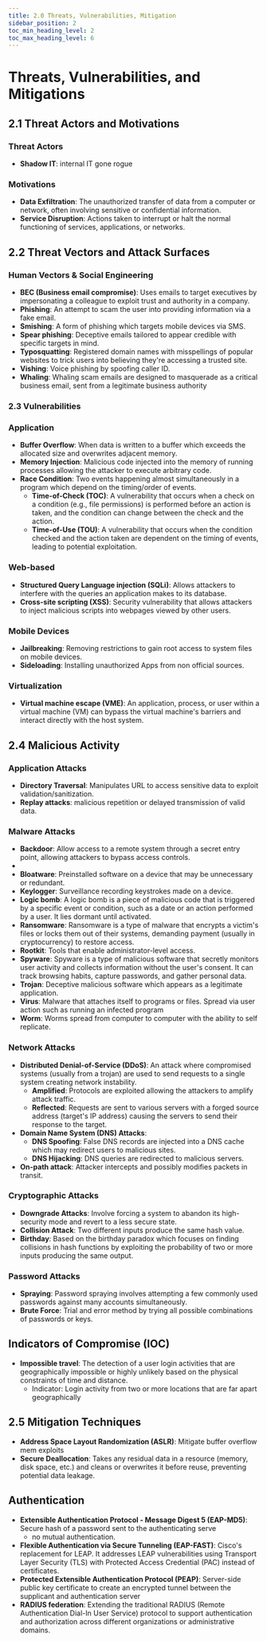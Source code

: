 ```yaml
---
title: 2.0 Threats, Vulnerabilities, Mitigation
sidebar_position: 2
toc_min_heading_level: 2
toc_max_heading_level: 6
---
```


# Threats, Vulnerabilities, and Mitigations

## 2.1 Threat Actors and Motivations

### Threat Actors

- **Shadow IT**: internal IT gone rogue

### Motivations

- **Data Exfiltration**: The unauthorized transfer of data from a computer or network, often involving sensitive or confidential information.
- **Service Disruption**: Actions taken to interrupt or halt the normal functioning of services, applications, or networks.

## 2.2 Threat Vectors and Attack Surfaces

### Human Vectors & Social Engineering

- **BEC (Business email compromise)**: Uses emails to target executives by impersonating a colleague to exploit trust and authority in a company.
- **Phishing**: An attempt to scam the user into providing information via a fake email.
- **Smishing**: A form of phishing which targets mobile devices via SMS.
- **Spear phishing**: Deceptive emails tailored to appear credible with specific targets in mind.
- **Typosquatting**: Registered domain names with misspellings of popular websites to trick users into believing they're accessing a trusted site.
- **Vishing**: Voice phishing by spoofing caller ID.
- **Whaling**: Whaling scam emails are designed to masquerade as a critical business email, sent from a legitimate business authority

### 2.3 Vulnerabilities

### Application 

- **Buffer Overflow**: When data is written to a buffer which exceeds the allocated size and overwrites adjacent memory.
- **Memory Injection**: Malicious code injected into the memory of running processes allowing the attacker to execute arbitrary code.
- **Race Condition**: Two events happening almost simultaneously in a program which depend on the timing/order of events.
  - **Time-of-Check (TOC)**: A vulnerability that occurs when a check on a condition (e.g., file permissions) is performed before an action is taken, and the condition can change between the check and the action.
  - **Time-of-Use (TOU)**: A vulnerability that occurs when the condition checked and the action taken are dependent on the timing of events, leading to potential exploitation.

### Web-based

- **Structured Query Language injection (SQLi)**: Allows attackers to interfere with the queries an application makes to its database.
- **Cross-site scripting (XSS)**: Security vulnerability that allows attackers to inject malicious scripts into webpages viewed by other users.

### Mobile Devices

- **Jailbreaking**: Removing restrictions to gain root access to system files on mobile devices.
- **Sideloading**: Installing unauthorized Apps from non official sources.

### Virtualization

- **Virtual machine escape (VME)**: An application, process, or user within a virtual machine (VM) can bypass the virtual machine's barriers and interact directly with the host system.

## 2.4 Malicious Activity

### Application Attacks

- **Directory Traversal**: Manipulates URL to access sensitive data to exploit validation/sanitization.
- **Replay attacks**: malicious repetition or delayed transmission of valid data.

### Malware Attacks

- **Backdoor**: Allow access to a remote system through a secret entry point, allowing attackers to bypass access controls.
- 
- **Bloatware**: Preinstalled software on a device that may be unnecessary or redundant.
- **Keylogger**: Surveillance recording keystrokes made on a device.
- **Logic bomb**: A logic bomb is a piece of malicious code that is triggered by a specific event or condition, such as a date or an action performed by a user. It lies dormant until activated.
- **Ransomware**: Ransomware is a type of malware that encrypts a victim's files or locks them out of their systems, demanding payment (usually in cryptocurrency) to restore access.
- **Rootkit**: Tools that enable administrator-level access.
- **Spyware**: Spyware is a type of malicious software that secretly monitors user activity and collects information without the user's consent. It can track browsing habits, capture passwords, and gather personal data.
- **Trojan**: Deceptive malicious software which appears as a legitimate application.
- **Virus**: Malware that attaches itself to programs or files. Spread via user action such as running an infected program
- **Worm**: Worms spread from computer to computer with the ability to self replicate. 

### Network Attacks

- **Distributed Denial-of-Service (DDoS)**: An attack where compromised systems (usually from a trojan) are used to send requests to a single system creating network instability.
  - **Amplified**: Protocols are exploited allowing the attackers to amplify attack traffic.
  - **Reflected**: Requests are sent to various servers with a forged source address (target's IP address) causing the servers to send their response to the target.
- **Domain Name System (DNS) Attacks**: 
  - **DNS Spoofing**: False DNS records are injected into a DNS cache which may redirect users to malicious sites.
  - **DNS Hijacking**: DNS queries are redirected to malicious servers.
- **On-path attack**: Attacker intercepts and possibly modifies packets in transit.

### Cryptographic Attacks

- **Downgrade Attacks**: Involve forcing a system to abandon its high-security mode and revert to a less secure state.
- **Collision Attack**: Two different inputs produce the same hash value.
- **Birthday**: Based on the birthday paradox which focuses on finding collisions in hash functions by exploiting the probability of two or more inputs producing the same output.

### Password Attacks

- **Spraying**: Password spraying involves attempting a few commonly used passwords against many accounts simultaneously.
- **Brute Force**: Trial and error method by trying all possible combinations of passwords or keys.

## Indicators of Compromise (IOC)

- **Impossible travel**: The detection of a user login activities that are geographically impossible or highly unlikely based on the physical constraints of time and distance.
  - Indicator: Login activity from two or more locations that are far apart geographically

## 2.5 Mitigation Techniques

- **Address Space Layout Randomization (ASLR)**: Mitigate buffer overflow mem exploits 
- **Secure Deallocation**: Takes any residual data in a resource (memory, disk space, etc.) and cleans or overwrites it before reuse, preventing potential data leakage.

## Authentication

- **Extensible Authentication Protocol - Message Digest 5 (EAP-MD5)**: Secure hash of a password sent to the authenticating serve
  - no mutual authentication.
- **Flexible Authentication via Secure Tunneling (EAP-FAST)**: Cisco's replacement for LEAP. It addresses LEAP vulnerabilities using Transport Layer Security (TLS) with Protected Access Credential (PAC) instead of certificates.
- **Protected Extensible Authentication Protocol (PEAP)**: Server-side public key certificate to create an encrypted tunnel between the supplicant and authentication server
- **RADIUS federation**: Extending the traditional RADIUS (Remote Authentication Dial-In User Service) protocol to support authentication and authorization across different organizations or administrative domains.